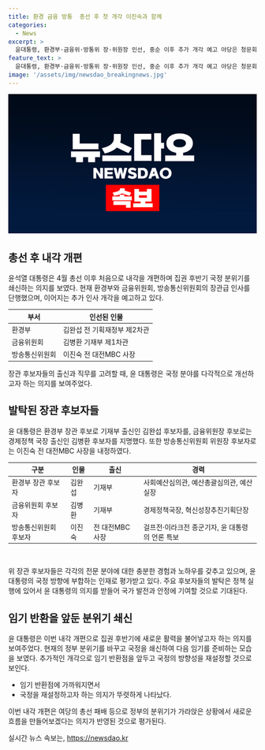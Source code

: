 ```yaml
---
title: 환경 금융 방통  총선 후 첫 개각 이진숙과 함께
categories:
  - News
excerpt: >
  윤대통령, 환경부·금융위·방통위 장·위원장 인선, 중순 이후 추가 개각 예고 야당은 청문회 벼뤄 4월 총선 이후 첫 내각 개편, 국정 분위기 쇄신 목표 윤 대통령은 김완섭 환경부 장관 후보자와 김병환 금융위원장 후보자, 이진숙 방송통신위원회 후보자를 공식 지명했다. 이번 개편에는 후속 개각의 조짐이 보이며, 4월 총선 이후의 정부 분위기를 바꾸고자 하는 의지가 반영됐다. 대통령실은 중순 이후 추가 개각을 위한 인사 검증 절차를 진행 중이다. 하지만 여야 관계의 얼어붙음으로 공영방송 이사진 교체를 앞둔 방통위 인사청문회에서 고심이 필요한 상황이다.
feature_text: >
  윤대통령, 환경부·금융위·방통위 장·위원장 인선, 중순 이후 추가 개각 예고 야당은 청문회 벼뤄 4월 총선 이후 첫 내각 개편, 국정 분위기 쇄신 목표 윤 대통령은 김완섭 환경부 장관 후보자와 김병환 금융위원장 후보자, 이진숙 방송통신위원회 후보자를 공식 지명했다. 이번 개편에는 후속 개각의 조짐이 보이며, 4월 총선 이후의 정부 분위기를 바꾸고자 하는 의지가 반영됐다. 대통령실은 중순 이후 추가 개각을 위한 인사 검증 절차를 진행 중이다. 하지만 여야 관계의 얼어붙음으로 공영방송 이사진 교체를 앞둔 방통위 인사청문회에서 고심이 필요한 상황이다.
image: '/assets/img/newsdao_breakingnews.jpg'
---
```


<p><img src="/assets/img/newsdao_breakingnews.jpg" alt="bookingtag 속보" /></p>

<h2 data-ke-size="size26">총선 후 내각 개편</h2>

<p data-ke-size="size16">윤석열 대통령은 4월 총선 이후 처음으로 내각을 개편하며 집권 후반기 국정 분위기를 쇄신하는 의지를 보였다. 현재 환경부와 금융위원회, 방송통신위원회의 장관급 인사를 단행했으며, 이어지는 추가 인사 개각을 예고하고 있다.</p>

<table>
  <thead>
    <tr>
      <th>부서</th>
      <th>인선된 인물</th>
    </tr>
  </thead>
  <tbody>
    <tr>
      <td>환경부</td>
      <td>김완섭 전 기획재정부 제2차관</td>
    </tr>
    <tr>
      <td>금융위원회</td>
      <td>김병환 기재부 제1차관</td>
    </tr>
    <tr>
      <td>방송통신위원회</td>
      <td>이진숙 전 대전MBC 사장</td>
    </tr>
  </tbody>
</table>

<p data-ke-size="size16">장관 후보자들의 출신과 직무를 고려할 때, 윤 대통령은 국정 분야를 다각적으로 개선하고자 하는 의지를 보여주었다.</p>

<h2 data-ke-size="size26">발탁된 장관 후보자들</h2>

<p data-ke-size="size16">윤 대통령은 환경부 장관 후보로 기재부 출신인 김완섭 후보자를, 금융위원장 후보로는 경제정책 국장 출신인 김병환 후보자를 지명했다. 또한 방송통신위원회 위원장 후보자로는 이진숙 전 대전MBC 사장을 내정하였다.</p>

<table>
  <thead>
    <tr>
      <th>구분</th>
      <th>인물</th>
      <th>출신</th>
      <th>경력</th>
    </tr>
  </thead>
  <tbody>
    <tr>
      <td>환경부 장관 후보자</td>
      <td>김완섭</td>
      <td>기재부</td>
      <td>사회예산심의관, 예산총괄심의관, 예산실장</td>
    </tr>
    <tr>
      <td>금융위원회 후보자</td>
      <td>김병환</td>
      <td>기재부</td>
      <td>경제정책국장, 혁신성장추진기획단장</td>
    </tr>
    <tr>
      <td>방송통신위원회 후보자</td>
      <td>이진숙</td>
      <td>전 대전MBC 사장</td>
      <td>걸프전·이라크전 종군기자, 윤 대통령의 언론 특보</td>
    </tr>
  </tbody>
</table>

<p data-ke-size="size16">&nbsp;</p>

<p data-ke-size="size16">위 장관 후보자들은 각각의 전문 분야에 대한 충분한 경험과 노하우를 갖추고 있으며, 윤 대통령의 국정 방향에 부합하는 인재로 평가받고 있다. 주요 후보자들의 발탁은 정책 실행에 있어서 윤 대통령의 의지를 받들어 국가 발전과 안정에 기여할 것으로 기대된다.</p>

<h2 data-ke-size="size26">임기 반환을 앞둔 분위기 쇄신</h2>

<p data-ke-size="size16">윤 대통령은 이번 내각 개편으로 집권 후반기에 새로운 활력을 불어넣고자 하는 의지를 보여주었다. 현재의 정부 분위기를 바꾸고 국정을 쇄신하여 다음 임기를 준비하는 모습을 보였다. 추가적인 개각으로 임기 반환점을 앞두고 국정의 방향성을 재설정할 것으로 보인다.</p>

<ul>
  <li>임기 반환점에 가까워지면서</li>
  <li>국정을 재설정하고자 하는 의지가 뚜렷하게 나타났다.</li>
</ul>

<p data-ke-size="size16">이번 내각 개편은 여당의 총선 패배 등으로 정부의 분위기가 가라앉은 상황에서 새로운 흐름을 만들어보겠다는 의지가 반영된 것으로 평가된다.</p>
실시간 뉴스 속보는, <a href="https://newsdao.kr" rel="dofollow">https://newsdao.kr</a>


